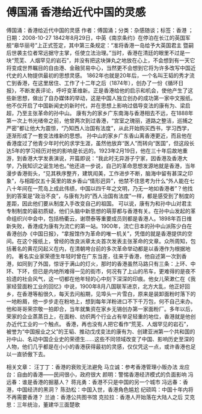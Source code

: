 # 傅国涌  香港给近代中国的灵感

傅国涌：香港给近代中国的灵感
作者：傅国涌；分类：杂感随谈；标签：香港 ；日期：2008-10-27
1842年8月29日，中英《南京条约》在停泊在长江的英国军舰“皋华丽号”上正式签定，其中第三条规定：“准将香港一岛给予大英国君主 暨嗣后世袭主位者常远据守主掌，任使立法治理。”当时，香港在清廷的眼里不过是一块“荒芜、人烟罕见的岩石”，并没有把这块弹丸之地放在心上，不会想到有一天它将变成世界瞩目的自由港、金融贸易中心，当然更不会想到它将为许多改写中国近代史的人物提供最初的思想灵感。
1862年也就是20年后，一个名叫王韬的秀才流亡到香港，在这里居住、工作了十二年之后（1874年），创办了一份《循环日报》，不断发表评论，呼吁变革维新。正是香港给他的启示和机会，使他产生了这些新思想，做出了自办媒体的举动，这是中国人独立创办的成功第一家中文报纸。他不仅开启了中国新闻史的新时代，并在思想上影响过倡导变法的康有为、梁启超，乃至主张革命的孙中山。
康有为的家乡广东南海与香港相去不远，在1888年第一次上书光绪帝之前，他曾两次到过香港，“宫室之瑰丽，道路之整洁，巡捕之严密”都让他大为震惊，“乃知西人治国有法度”，从此开始购买西书，学习西学，逐渐形成了一套变法维新的思想。
孙中山的家乡广东香山离香港更近，而且他在香港度过了他青少年时代的求学生涯，虽然他放弃“医人”而转向“医国”，但这段长达5年的学习经历对他的影响是长远的。1923年2月19日，他在三十年后故地重游，到香港大学发表演说，开篇即说：“我此时无异游子宁家，因香港及香港大学，乃我知识之诞生地也。”他还进一步说，自己的革命思想发源地就是香港，当年漫步香港街头，“见其秩序整齐，建筑闳美，工作进步不断，脑海中留有甚深之印象”，与相距仅五十英里的故乡香山“情形迥异”，他禁不住思考为什么“外人能在七八十年间在一荒岛上成此伟绩，中国以四千年之文明，乃无一地如香港者”？他找到的答案是“政治不良”，与康有为的“西人治国有法度”一样，都是感受到了制度的差距，因此他们要从制度入手改变自己的祖国。
可以说，康有为和孙中山对君主专制制度的最初质疑，他们头脑中新思想的萌芽都与香港有关。在孙中山发起的革命组织兴中会中，包括杨衢云，谢瓒泰等重要成员则都是香港人。1898年百日维新失败，香港成为康有为流亡的第一站。1900年，流亡日本的孙中山派陈少白在香港创办《中国日报》，“拿报馆作为革命的唯一机关”，凭借的就是香港提供的空间。在这个报纸上，曾经的改良派章太炎首次发表主张革命的文章。众所周知，包括著名的黄花冈起义在内，在清朝垮台前的多次革命举动都是以香港作为根据地的。
著名实业家荣德生年轻时曾在广东当差，往来于香港，他自述第一次到香港，如同到了外国，惊讶于满山的灯火，那时的香港虽然马路只有三条：上环、中环、下环，但已是内地所难得一见的街市，何况有了上山的吊车，更难得的是夜不拾遗的社会风气，这一切都在他年轻的心中刻下深深的印痕。他女儿荣漱仁在《我家经营面粉工业的回忆》中说，1900年8月八国联军进京，北方大乱，他正好回乡，在香港等船很久，每天去问船期，见埠头一片雪白，原来是装卸面粉时落下的一地粉屑，他一步步走在粉地上，想到每年洋粉进口不下千万包，何不自己来办。他和哥哥荣宗敬一拍即合，当年就集资在家乡无锡创办第一家面粉厂。多年以后，荣家的企业蒸蒸日上，在面粉、纺织两个行业占有举足轻重的地位，香港就是他创办近代工业的一个触点。
香港，再也没有人把它看作“荒芜、人烟罕见的岩石”，被誉为“中国报业之父”的王韬、推动戊戌变法的康有为、创建亚洲第一个共和国的孙中山、名动中国企业史的荣德生……这些不同领域改变了中国、影响历史至深的人物，他们几乎都是在小小的香港获得最初的灵感，仅仅凭这一点，或许香港也足以一直骄傲下去。

相关文章：
汪丁丁：香港的衰败无法避免
马立诚：参考香港管理小贩办法
龙应台：自由的香港——民间很小，政府很大
颜明：警惕香港经济模式的负面影响
冯远春：谁是香港的掘墓人？
蒋兆勇：香港不只是中国的另一个城市
冯远春：香港，中国经济的黑洞？
陈劲松：中国入世，香港角色尴尬
纪硕鸣：中国十年内将不再需要香港？
兰迪：香港公共图书馆
克拉拉：香港人开始落在大陆人之后
艾克思：三年统治，董建华三面楚歌